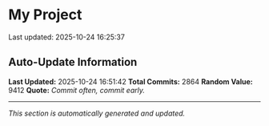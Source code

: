 # My Project


Last updated: 2025-10-24 16:25:37























































































































































































































































































































































































































































































































































































































































































































































































































































































































































































































































































































































































































































































































































































































































































































































































































































































































































































































































































































































































































































































































































































































































































































































































































































































































































































































































































































































































































































































































































































































































































































































































































































































































































































## Auto-Update Information

**Last Updated:** 2025-10-24 16:51:42
**Total Commits:** 2864
**Random Value:** 9412
**Quote:** _Commit often, commit early._

---
_This section is automatically generated and updated._